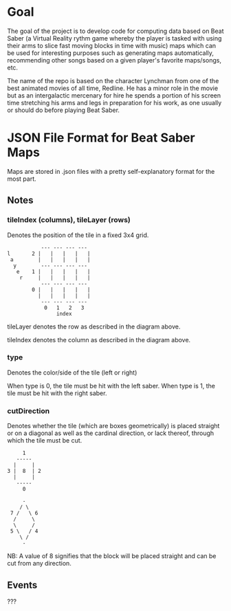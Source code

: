 # Goal
The goal of the project is to develop code for computing data based on Beat Saber (a Virtual Reality rythm game whereby the player is tasked with using their arms to slice fast moving blocks in time with music) maps which can be used for interesting purposes such as generating maps automatically, recommending other songs based on a given player's favorite maps/songs, etc.

The name of the repo is based on the character Lynchman from one of the best animated movies of all time, Redline. He has a minor role in the movie but as an intergalactic mercenary for hire he spends a portion of his screen time stretching his arms and legs in preparation for his work, as one usually or should do before playing Beat Saber.

# JSON File Format for Beat Saber Maps
Maps are stored in .json files with a pretty self-explanatory format for the most part.

## Notes
### tileIndex (columns), tileLayer (rows)
Denotes the position of the tile in a fixed 3x4 grid.

```
           --- --- --- ---
l       2 |   |   |   |   |
 a        |   |   |   |   |
  y        --- --- --- ---
   e    1 |   |   |   |   |
    r     |   |   |   |   |
           --- --- --- ---
        0 |   |   |   |   |
          |   |   |   |   |
           --- --- --- ---
            0   1   2   3
                index

```
tileLayer denotes the row as described in the diagram above.

tileIndex denotes the column as described in the diagram above.

### type
Denotes the color/side of the tile (left or right)

When type is 0, the tile must be hit with the left saber.
When type is 1, the tile must be hit with the right saber.

### cutDirection
Denotes whether the tile (which are boxes geometrically) is placed straight or on a diagonal as well as the cardinal direction, or lack thereof, through which the tile must be cut.

```
     1
   -----
  |     |
3 |  8  | 2
  |     |
   -----
     0

     -
    / \
 7 /   \ 6
  /     \
  \     /
 5 \   / 4
    \ /
     -
```

NB: A value of 8 signifies that the block will be placed straight and can be cut from any direction.

## Events
???



